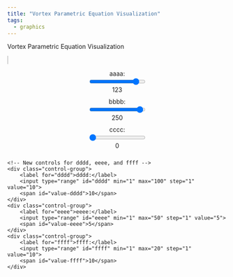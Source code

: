 ```yaml
---
title: "Vortex Parametric Equation Visualization"
tags:
  - graphics
---
```


Vortex Parametric Equation Visualization

<style>
        .url-container {
            position: absolute;
            top: 10px;
            text-align: center;
            width: 100%;
            font-size: 1.2em;
            color: #333;
        }
        canvas {
            background-color: white;
            border: 1px solid #ccc;
        }
        .controls {
            display: flex;
            flex-direction: column;
            align-items: center;
            gap: 10px;
        }
        .control-group {
            display: flex;
            flex-direction: column;
            align-items: center;
        }
</style>
<canvas id="canvas" width="800" height="800"></canvas>
<div class="controls">
    <!-- Existing controls -->
    <div class="control-group">
        <label for="aaaa">aaaa:</label>
        <input type="range" id="aaaa" min="0" max="140" step="1" value="123">
        <span id="value-aaaa">123</span>
    </div>
    <div class="control-group">
        <label for="bbbb">bbbb:</label>
        <input type="range" id="bbbb" min="0" max="260" step="1" value="250">
        <span id="value-bbbb">250</span>
    </div>
    <div class="control-group">
        <label for="cccc">cccc:</label>
        <input type="range" id="cccc" min="0" max="20" step="1" value="0">
        <span id="value-cccc">0</span>
    </div>

    <!-- New controls for dddd, eeee, and ffff -->
    <div class="control-group">
        <label for="dddd">dddd:</label>
        <input type="range" id="dddd" min="1" max="100" step="1" value="10">
        <span id="value-dddd">10</span>
    </div>
    <div class="control-group">
        <label for="eeee">eeee:</label>
        <input type="range" id="eeee" min="1" max="50" step="1" value="5">
        <span id="value-eeee">5</span>
    </div>
    <div class="control-group">
        <label for="ffff">ffff:</label>
        <input type="range" id="ffff" min="1" max="20" step="1" value="10">
        <span id="value-ffff">10</span>
    </div>
</div>
<script>
        document.querySelectorAll('input[type="range"]').forEach((slider) => {
            slider.addEventListener('input', drawCurveWithRotation);
        });

        const canvas = document.getElementById('canvas');
        const ctx = canvas.getContext('2d');
        const width = canvas.width;
        const height = canvas.height;
        const scale = 200;

        let aaaa = parseFloat(document.getElementById('aaaa').value);
        let bbbb = parseFloat(document.getElementById('bbbb').value);
        let cccc = parseFloat(document.getElementById('cccc').value);

        const valueAaaa = document.getElementById('value-aaaa');
        const valueBbbb = document.getElementById('value-bbbb');
        const valueCccc = document.getElementById('value-cccc');


let dddd = parseFloat(document.getElementById('dddd').value);
let eeee = parseFloat(document.getElementById('eeee').value);
let ffff = parseFloat(document.getElementById('ffff').value);

const valueDddd = document.getElementById('value-dddd');
const valueEeee = document.getElementById('value-eeee');
const valueFfff = document.getElementById('value-ffff');





        // Center the canvas
        ctx.translate(width / 2, height / 2);
        ctx.lineWidth = 1;
        ctx.strokeStyle = '#333';

function x(t) {
    return Math.cos(t) + dddd / eeee * (Math.cos(aaaa / ffff * t) + Math.sin(bbbb * t));
}

function y(t) {
    return Math.sin(t) + dddd / eeee * (Math.sin(aaaa / ffff * t) + Math.cos((bbbb - cccc) * t));
}


        // Draw the parametric curve with rotation
        function drawCurveWithRotation() {
            ctx.clearRect(-width / 2, -height / 2, width, height);

            for (let i = 0; i < 1; i++) {
                drawCurve();
                ctx.rotate(Math.PI / 2); // Rotate by 90 degrees
            }
        }

        // Draw the parametric curve
        function drawCurve() {
            ctx.beginPath();
            let startX = x(0) * scale;
            let startY = y(0) * scale;
            ctx.moveTo(startX, startY);

            for (let t = 0; t <= 2 * Math.PI; t += 2 * Math.PI / 7200) {
                const newX = x(t) * scale;
                const newY = y(t) * scale;
                ctx.lineTo(newX, newY);
            }

            ctx.stroke();
        }

        // Initial drawing
        drawCurveWithRotation();

        // Update value display and variables
        function updateValueDisplay(id, value) {
            document.getElementById(`value-${id}`).textContent = value;
        }

        // Event listeners for scrollbars
        document.getElementById('aaaa').addEventListener('input', (event) => {
            aaaa = parseFloat(event.target.value);
            updateValueDisplay('aaaa', aaaa);
        });

        document.getElementById('bbbb').addEventListener('input', (event) => {
            bbbb = parseFloat(event.target.value);
            updateValueDisplay('bbbb', bbbb);
        });

        document.getElementById('cccc').addEventListener('input', (event) => {
            cccc = parseFloat(event.target.value);
            updateValueDisplay('cccc', cccc);
        });

// Update value display and variables for new controls
document.getElementById('dddd').addEventListener('input', (event) => {
    dddd = parseFloat(event.target.value);
    updateValueDisplay('dddd', dddd);
    drawCurveWithRotation();
});

document.getElementById('eeee').addEventListener('input', (event) => {
    eeee = parseFloat(event.target.value);
    updateValueDisplay('eeee', eeee);
    drawCurveWithRotation();
});

document.getElementById('ffff').addEventListener('input', (event) => {
    ffff = parseFloat(event.target.value);
    updateValueDisplay('ffff', ffff);
    drawCurveWithRotation();
});
</script>
